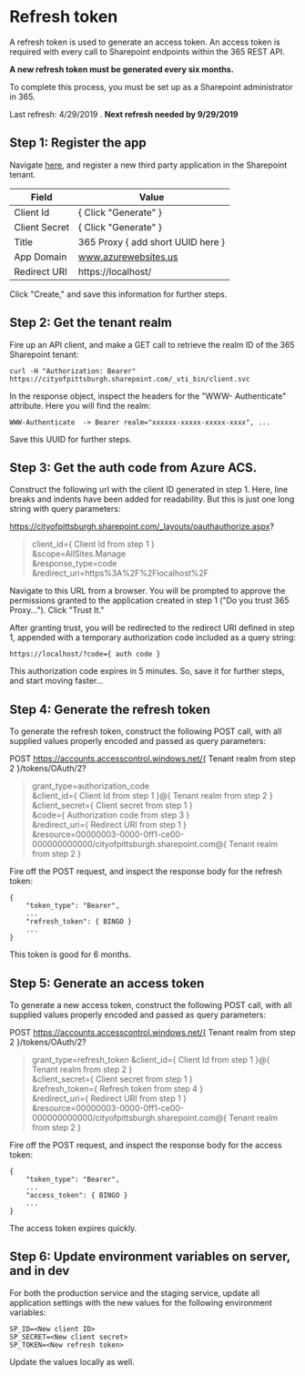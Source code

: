 # Refresh token

A refresh token is used to generate an access token.  An access token is required with every call to Sharepoint endpoints within the 365 REST API.  

**A new refresh token must be generated every six months.**

To complete this process, you must be set up as a Sharepoint administrator in 365.

Last refresh: 4/29/2019 . 
**Next refresh needed by 9/29/2019**

## Step 1: Register the app
Navigate [here](https://cityofpittsburgh.sharepoint.com/_layouts/15/appregnew.aspx ), and register a new third party application in the Sharepoint tenant.

| Field      | Value |
| ----------- | ----------- |
| Client Id      | { Click "Generate" } |
| Client Secret   | { Click "Generate" } |
| Title   | 365 Proxy { add short UUID here } |
| App Domain   | www.azurewebsites.us |
| Redirect URI   | https://localhost/ |

Click "Create," and save this information for further steps.

## Step 2: Get the tenant realm
Fire up an API client, and make a GET call to retrieve the realm ID of the 365 Sharepoint tenant:

`
curl -H "Authorization: Bearer" https://cityofpittsburgh.sharepoint.com/_vti_bin/client.svc 
`

In the response object, inspect the headers for the "WWW-
Authenticate" attribute.  Here you will find the realm:

`
WWW-Authenticate  -> Bearer realm="xxxxxx-xxxxx-xxxxx-xxxx", ...
`

Save this UUID for further steps.

## Step 3: Get the auth code from Azure ACS.
Construct the following url with the client ID generated in step 1.  Here, line breaks and indents have been added for readability.  But this is just one long string with query parameters:

https://cityofpittsburgh.sharepoint.com/_layouts/oauthauthorize.aspx?  
>client_id={ Client Id from step 1 }  
>&scope=AllSites.Manage   
>&response_type=code  
>&redirect_uri=https%3A%2F%2Flocalhost%2F 

Navigate to this URL from a browser.  You will be prompted to approve the permissions granted to the application created in step 1 ("Do you trust  365 Proxy...").  Click "Trust It."

After granting trust, you will be redirected to the redirect URI defined in step 1, appended with a temporary authorization code included as a query string:

`
https://localhost/?code={ auth code }
`

This authorization code expires in 5 minutes.  So, save it for further steps, and start moving faster...

## Step 4: Generate the refresh token
To generate the refresh token, construct the following POST call, with all supplied values properly encoded and passed as query parameters:

POST https://accounts.accesscontrol.windows.net/{ Tenant realm from step 2 }/tokens/OAuth/2?
>grant_type=authorization_code   
>&client_id={ Client Id from step 1 }@{ Tenant realm  from step 2 }  
>&client_secret={ Client secret from step 1 }  
>&code={ Authorization code from step 3 }  
>&redirect_uri={ Redirect URI from step 1 }   
>&resource=00000003-0000-0ff1-ce00-000000000000/cityofpittsburgh.sharepoint.com@{ Tenant realm from step 2 }

Fire off the POST request, and inspect the response body for the refresh token:

```
{
    "token_type": "Bearer",
    ...
    "refresh_token": { BINGO }
    ...
}
```

This token is good for 6 months.

## Step 5: Generate an access token
To generate a new access token, construct the following POST call, with all supplied values properly encoded and passed as query parameters:

POST https://accounts.accesscontrol.windows.net/{ Tenant realm from step 2 }/tokens/OAuth/2?
>grant_type=refresh_token
>&client_id={ Client Id from step 1 }@{ Tenant realm  from step 2 }  
>&client_secret={ Client secret from step 1 }  
>&refresh_token={ Refresh token from step 4 }  
>&redirect_uri={ Redirect URI from step 1 }   
>&resource=00000003-0000-0ff1-ce00-000000000000/cityofpittsburgh.sharepoint.com@{ Tenant realm from step 2 }

Fire off the POST request, and inspect the response body for the access token:

```
{
    "token_type": "Bearer",
    ...
    "access_token": { BINGO }
    ...
}
```

The access token expires quickly.

## Step 6: Update environment variables on server, and in dev
For both the production service and the staging service, update all application settings with the new values for the following environment variables:

```
SP_ID=<New client ID>
SP_SECRET=<New client secret>
SP_TOKEN=<New refresh token>
```

Update the values locally as well.
